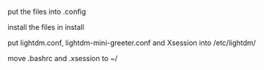put the files into .config

install the files in install

put lightdm.conf, lightdm-mini-greeter.conf and Xsession into /etc/lightdm/

move .bashrc and .xsession to ~/
